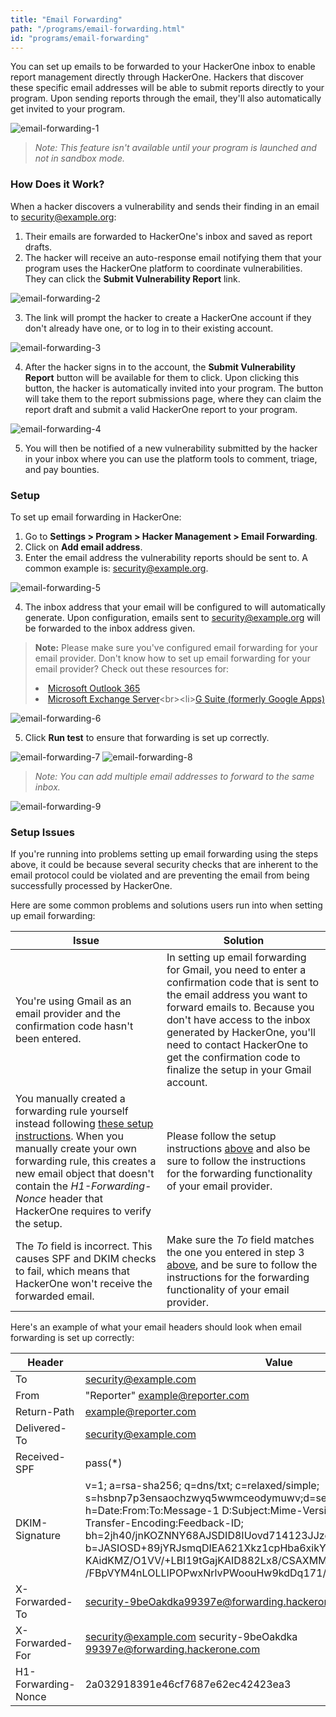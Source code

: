 ```yaml
---
title: "Email Forwarding"
path: "/programs/email-forwarding.html"
id: "programs/email-forwarding"
---
```


You can set up emails to be forwarded to your HackerOne inbox to enable report management directly through HackerOne. Hackers that discover these specific email addresses will be able to submit reports directly to your program. Upon sending reports through the email, they'll also automatically get invited to your program.

![email-forwarding-1](./images/email-forwarding-1.jpg)

><i>Note: This feature isn't available until your program is launched and not in sandbox mode.</i>

### How Does it Work?
When a hacker discovers a vulnerability and sends their finding in an email to security@example.org:
1. Their emails are forwarded to HackerOne's inbox and saved as report drafts.
2. The hacker will receive an auto-response email notifying them that your program uses the HackerOne platform to coordinate vulnerabilities. They can click the **Submit Vulnerability Report** link.

![email-forwarding-2](./images/email-forwarding-2.jpg)

3. The link will prompt the hacker to create a HackerOne account if they don't already have one, or to log in to their existing account.

![email-forwarding-3](./images/email-forwarding-3.png)

4. After the hacker signs in to the account, the **Submit Vulnerability Report** button will be available for them to click. Upon clicking this button, the hacker is automatically invited into your program. The button will take them to the report submissions page, where they can claim the report draft and submit a valid HackerOne report to your program.

![email-forwarding-4](./images/email-forwarding-4.png)

5. You will then be notified of a new vulnerability submitted by the hacker in your inbox where you can use the platform tools to comment, triage, and pay bounties.

### Setup

To set up email forwarding in HackerOne:
1. Go to **Settings > Program > Hacker Management > Email Forwarding**.
2. Click on **Add email address**.
3. Enter the email address the vulnerability reports should be sent to. A common example is: security@example.org.

![email-forwarding-5](./images/email-forwarding-5.png)

4. The inbox address that your email will be configured to will automatically generate. Upon configuration, emails sent to security@example.org will be forwarded to the inbox address given.

> **Note:** Please make sure you've configured email forwarding for your email provider. Don't know how to set up email forwarding for your email provider? Check out these resources for:<br><li>[Microsoft Outlook 365](https://support.office.com/en-US/article/Forward-email-to-another-email-account-1ED4EE1E-74F8-4F53-A174-86B748FF6A0E)<br><li>[Microsoft Exchange Server](https://technet.microsoft.com/en-us/library/dd351134(v=exchg.141).aspx)<br><li>[G Suite (formerly Google Apps)](https://support.google.com/a/answer/4524505)

![email-forwarding-6](./images/email-forwarding-6.png)

5. Click **Run test** to ensure that forwarding is set up correctly.

![email-forwarding-7](./images/email-forwarding-7.png)
![email-forwarding-8](./images/email-forwarding-8.png)

><i>Note: You can add multiple email addresses to forward to the same inbox.</i>

![email-forwarding-9](./images/email-forwarding-9.png)

### Setup Issues
If you're running into problems setting up email forwarding using the steps above, it could be because several security checks that are inherent to the email protocol could be violated and are preventing the email from being successfully processed by HackerOne.

Here are some common problems and solutions users run into when setting up email forwarding:

Issue | Solution
----- | --------
You're using Gmail as an email provider and the confirmation code hasn't been entered. | In setting up email forwarding for Gmail, you need to enter a confirmation code that is sent to the email address you want to forward emails to. Because you don't have access to the inbox generated by HackerOne, you'll need to contact HackerOne to get the confirmation code to finalize the setup in your Gmail account.
You manually created a forwarding rule yourself instead following [these setup instructions](email-forwarding.html#set-up). When you manually create your own forwarding rule, this creates a new email object that doesn't contain the *H1-Forwarding-Nonce* header that HackerOne requires to verify the setup. | Please follow the setup instructions [above](email-forwarding.html#set-up) and also be sure to follow the instructions for the forwarding functionality of your email provider. 
The *To* field is incorrect. This causes SPF and DKIM checks to fail, which means that HackerOne won't receive the forwarded email. | Make sure the *To* field matches the one you entered in step 3 [above](email-forwarding.html#set-up), and be sure to follow the instructions for the forwarding functionality of your email provider.

Here's an example of what your email headers should look when email forwarding is set up correctly:

Header | Value
------ | ------
To | security@example.com
From | "Reporter" <example@reporter.com>
Return-Path | example@reporter.com
Delivered-To | security@example.com
Received-SPF | pass(*)
DKIM-Signature | v=1; a=rsa-sha256; q=dns/txt; c=relaxed/simple; s=hsbnp7p3ensaochzwyq5wwmceodymuwv;d=server.com; t=12738181; h=Date:From:To:Message-1 D:Subject:Mime-Version:Content-Type:Content-Transfer-Encoding:Feedback-ID; bh=2jh40/jnKOZNNY68AJSDID8IUovd714123JJzgOVWqFX4Q=; b=JASIOSD+89jYRJsmqDIEA621Xkz1cpHba6xikYasjid8JJoc KAidKMZ/O1VV/+LBI19tGajKAID882Lx8/CSAXMMiKlamK+ac+rOfqQKDIA88INOL /FBpVYM4nLOLLIPOPwxNrlvPWoouHw9kdDq171/dUs YO7E=
X-Forwarded-To | security-9beOakdka99397e@forwarding.hackerone.com
X-Forwarded-For | security@example.com security-9beOakdka 99397e@forwarding.hackerone.com
H1-Forwarding-Nonce | 2a032918391e46cf7687e62ec42423ea3
